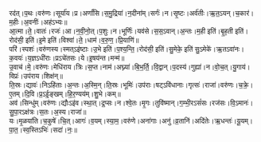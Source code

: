 

  
रद॑त्।प॒थः।वरु॑णः।सूर्या॑य।प्र।अर्णां॑सि।स॒मु॒द्रिया॑।न॒दीना॑म्।सर्गः॑।न।सृ॒ष्टः।अर्व॑तीः।ऋ॒त॒ऽयन्।च॒कार॑।म॒हीः।अ॒वनीः॑।अह॑ऽभ्यः॥  
आ॒त्मा।ते॒।वातः॑।रजः॑।आ।न॒वी॒नो॒त्।प॒शुः।न।भूर्णिः॑।यव॑से।स॒स॒ऽवान्।अ॒न्तः।म॒ही इति॑।बृ॒ह॒ती इति॑।रोद॑सी॒ इति॑।इ॒मे इति॑।विश्वा॑।ते॒।धाम॑।व॒रु॒ण॒।प्रि॒याणि॑॥  
परि॑।स्पशः॑।वरु॑णस्य।स्मत्ऽइ॑ष्टाः।उ॒भे इति॑।प॒श्य॒न्ति॒।रोद॑सी॒ इति॑।सु॒मेके॒ इति॑ सु॒ऽमेके॑।ऋ॒तऽवा॑नः।क॒वयः॑।य॒ज्ञऽधी॑राः।प्रऽचे॑तसः।ये।इ॒षय॑न्त।मन्म॑॥  
उ॒वाच॑।मे॒।वरु॑णः।मेधि॑राय।त्रिः।स॒प्त।नाम॑।अघ्न्या॑।बि॒भ॒र्ति॒।वि॒द्वान्।प॒दस्य॑।गुह्या॑।न।वो॒च॒त्।यु॒गाय॑।विप्रः॑।उप॑राय।शिक्ष॑न्॥  
ति॒स्रः।द्यावः॑।निऽहि॑ताः।अ॒न्तः।अ॒स्मि॒न्।ति॒स्रः।भूमिः॑।उप॑राः।षट्ऽवि॑धानाः।गृत्सः॑।राजा॑।वरु॑णः।च॒क्रे॒।ए॒तम्।दि॒वि।प्र॒ऽई॒ङ्खम्।हि॒र॒ण्यय॑म्।शु॒भे।कम्॥  
अव॑।सिन्धु॑म्।वरु॑णः।द्यौःऽइ॑व।स्था॒त्।द्र॒प्सः।न।श्वे॒तः।मृ॒गः।तुवि॑ष्मान्।ग॒म्भी॒रऽसं॑सः।रज॑सः।वि॒ऽमानः॑।सु॒पा॒रऽक्ष॑त्रः।स॒तः।अ॒स्य।राजा॑॥  
यः।मृ॒ळया॑ति।च॒कुषे॑।चि॒त्।आगः॑।व॒यम्।स्या॒म॒।वरु॑णे।अना॑गाः।अनु॑।व्र॒तानि॑।अदि॑तेः।ऋ॒धन्तः॑।यू॒यम्।पा॒त॒।स्व॒स्तिऽभिः॑।सदा॑।नः॒॥  
